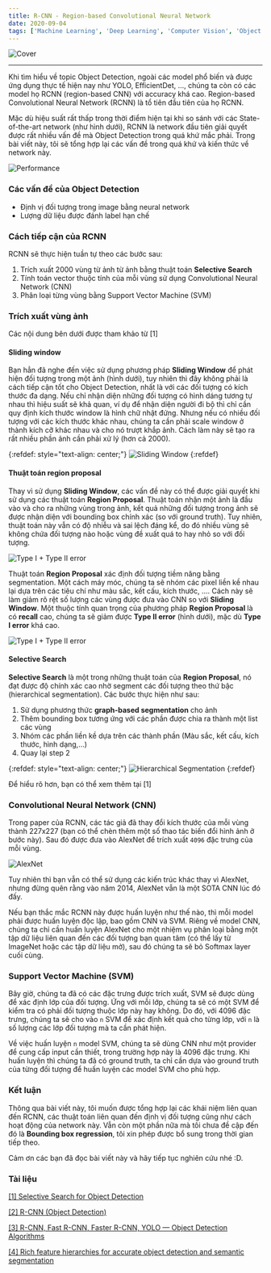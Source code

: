 ```yaml
---
title: R-CNN - Region-based Convolutional Neural Network
date: 2020-09-04
tags: ['Machine Learning', 'Deep Learning', 'Computer Vision', 'Object Detection']
---
```


![Cover](/assets/img/2020-09-04/rcnn-architecture.png)

---

Khi tìm hiểu về topic Object Detection, ngoài các model phổ biến và được ứng dụng thực tế hiện nay như YOLO, EfficientDet, ..., chúng ta còn có các model họ RCNN (region-based CNN) với accuracy khá cao. Region-based Convolutional Neural Network (RCNN) là tổ tiên đầu tiên của họ RCNN.

Mặc dù hiệu suất rất thấp trong thời điểm hiện tại khi so sánh với các State-of-the-art network (như hình dưới), RCNN là network đầu tiên giải quyết được rất nhiều vấn đề mà Object Detection trong quá khứ mắc phải. Trong bài viết này, tôi sẽ tổng hợp lại các vấn đề trong quá khứ và kiến thức về network này.

![Performance](/assets/img/2020-09-04/rcnn-performance.png)



### Các vấn đề của Object Detection

- Định vị đối tượng trong image bằng neural network
- Lượng dữ liệu được đánh label hạn chế



### Cách tiếp cận của RCNN

RCNN sẽ thực hiện tuần tự theo các bước sau:

1. Trích xuất 2000 vùng từ ảnh từ ảnh bằng thuật toán __Selective Search__
2. Tính toán vector thuộc tính của mỗi vùng sử dụng Convolutional Neural Network (CNN)
3. Phân loại từng vùng bằng Support Vector Machine (SVM)



### Trích xuất vùng ảnh

Các nội dung bên dưới được tham khảo từ [1]

#### Sliding window

Bạn hẳn đã nghe đến việc sử dụng phương pháp __Sliding Window__ để phát hiện đối tượng trong một ảnh (hình dưới), tuy nhiên thì đây không phải là cách tiếp cận tốt cho Object Detection, nhất là với các đối tượng có kích thước đa dạng. Nếu chỉ nhận diện những đối tượng có hình dáng tương tự nhau thì hiệu suất sẽ khả quan, ví dụ để nhận diện người đi bộ thì chỉ cần quy định kích thước window là hình chữ nhật đứng. Nhưng nếu có nhiều đối tượng với các kích thước khác nhau, chúng ta cần phải scale window ở thành kích cỡ khác nhau và cho nó trượt khắp ảnh. Cách làm này sẽ tạo ra rất nhiều phần ảnh cần phải xử lý (hơn cả 2000).

{:refdef: style="text-align: center;"}
![Sliding Window](/assets/img/2020-09-04/sliding-window.gif)
{:refdef}


#### Thuật toán region proposal

Thay vì sử dụng __Sliding Window__, các vấn đề này có thể được giải quyết khi sử dụng các thuật toán __Region Proposal__. Thuật toán nhận một ảnh là đầu vào và cho ra những vùng trong ảnh, kết quả những đối tượng trong ảnh sẽ được nhận diện với bounding box chính xác (so với ground truth). Tuy nhiên, thuật toán này vẫn có độ nhiễu và sai lệch đáng kể, do đó nhiều vùng sẽ không chứa đối tượng nào hoặc vùng đề xuất quá to hay nhỏ so với đối tượng.

![Type I + Type II error](/assets/img/2020-09-04/region-proposal-algorithm.jpg)

Thuật toán __Region Proposal__ xác định đối tượng tiềm năng bằng segmentation. Một cách máy móc, chúng ta sẽ nhóm các pixel liền kề nhau lại dựa trên các tiêu chí như màu sắc, kết cấu, kích thước, .... Cách này sẽ làm giảm rõ rệt số lượng các vùng được đưa vào CNN so với __Sliding Window__. Một thuộc tính quan trọng của phương pháp __Region Proposal__ là có __recall__ cao, chúng ta sẽ giảm được __Type II error__ (hình dưới), mặc dù __Type I error__ khá cao.

![Type I + Type II error](/assets/img/2020-09-04/type-1-2-error-example.jpg)


#### Selective Search

__Selective Search__ là một trong những thuật toán của __Region Proposal__, nó đạt được độ chính xác cao nhờ segment các đối tượng theo thứ bậc (hierarchical segmentation). Các bước thực hiện như sau:

1. Sử dụng phương thức __graph-based segmentation__ cho ảnh
2. Thêm bounding box tương ứng với các phần được chia ra thành một list các vùng
3. Nhóm các phần liền kề dựa trên các thành phần (Màu sắc, kết cấu, kích thước, hình dạng,...)
3. Quay lại step 2

{:refdef: style="text-align: center;"}
![Hierarchical Segmentation](/assets/img/2020-09-04/hierarchical-segmentation.jpg)
{:refdef}

Để hiểu rõ hơn, bạn có thể xem thêm tại [1]



### Convolutional Neural Network (CNN)

Trong paper của RCNN, các tác giả đã thay đổi kích thước của mỗi vùng thành 227x227 (bạn có thể chèn thêm một số thao tác biến đổi hình ảnh ở bước này). Sau đó được đưa vào AlexNet để trích xuất `4096` đặc trưng của mỗi vùng.

![AlexNet](/assets/img/2020-09-04/alexnet.png)

Tuy nhiên thì bạn vẫn có thể sử dụng các kiến trúc khác thay vì AlexNet, nhưng đừng quên rằng vào năm 2014, AlexNet vẫn là một SOTA CNN lúc đó đấy.

Nếu bạn thắc mắc RCNN này được huấn luyện như thế nào, thì mỗi model phải được huấn luyện độc lập, bao gồm CNN và SVM. Riêng về model CNN, chúng ta chỉ cần huấn luyện AlexNet cho một nhiệm vụ phân loại bằng một tập dữ liệu liên quan đến các đối tượng bạn quan tâm (có thể lấy từ ImageNet hoặc các tập dữ liệu mở), sau đó chúng ta sẽ bỏ Softmax layer cuối cùng.



### Support Vector Machine (SVM)

Bây giờ, chúng ta đã có các đặc trưng được trích xuất, SVM sẽ được dùng để xác định lớp của đối tượng. Ứng với mỗi lớp, chúng ta sẽ có một SVM để kiểm tra có phải đối tượng thuộc lớp này hay không. Do đó, với 4096 đặc trưng, chúng ta sẽ cho vào `n` SVM để xác định kết quả cho từng lớp, với `n` là số lượng các lớp đối tượng mà ta cần phát hiện.

Về việc huấn luyện `n` model SVM, chúng ta sẽ dùng CNN như một provider để cung cấp input cần thiết, trong trường hợp này là 4096 đặc trưng. Khi huấn luyện thì chúng ta đã có ground truth, ta chỉ cần dựa vào ground truth của từng đối tượng để huấn luyện các model SVM cho phù hợp.



[comment]: <> (### Bounding box regression)



### Kết luận

Thông qua bài viết này, tôi muốn được tổng hợp lại các khái niệm liên quan đến RCNN, các thuật toán liên quan đến định vị đối tượng cũng như cách hoạt động của network này. Vẫn còn một phần nữa mà tôi chưa đề cập đến đó là __Bounding box regression__, tôi xin phép được bổ sung trong thời gian tiếp theo.

Cảm ơn các bạn đã đọc bài viết này và hãy tiếp tục nghiên cứu nhé :D.



### Tài liệu

[[1] Selective Search for Object Detection](https://www.learnopencv.com/selective-search-for-object-detection-cpp-python/)

[[2] R-CNN (Object Detection)](https://medium.com/@selfouly/r-cnn-3a9beddfd55a)

[[3] R-CNN, Fast R-CNN, Faster R-CNN, YOLO — Object Detection Algorithms](https://towardsdatascience.com/r-cnn-fast-r-cnn-faster-r-cnn-yolo-object-detection-algorithms-36d53571365e)

[[4] Rich feature hierarchies for accurate object detection and semantic segmentation](https://arxiv.org/pdf/1311.2524.pdf)
